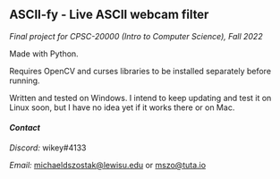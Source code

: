## **ASCII-fy - Live ASCII webcam filter**

*Final project for CPSC-20000 (Intro to Computer Science), Fall 2022*


Made with Python.

Requires OpenCV and curses libraries to be installed separately before running.

Written and tested on Windows. I intend to keep updating and test it on Linux soon, but I have no idea yet if it works there or on Mac.


#### ***Contact***

*Discord:*  wikey#4133

*Email:*  michaeldszostak@lewisu.edu  or  mszo@tuta.io
